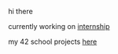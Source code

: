 hi there

currently working on [internship]()

my 42 school projects [here](https://github.com/stars/louisnfr/lists/42-projects)
